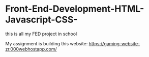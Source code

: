 # Front-End-Development-HTML-Javascript-CSS-
this is all my FED project in school

My assignment is building this website: https://gaming-website-zr.000webhostapp.com/
